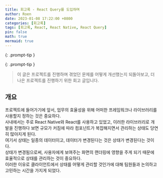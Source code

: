 ```yaml
---
title: 회고록 - React Query를 도입하며
author: Roen
date: 2023-01-08 17:22:00 +0800
categories: [회고록]
tags: [회고록, React, React Native, React Query]
pin: false
math: true
mermaid: true
---
```


{: .prompt-tip }

{: .prompt-tip }

> 이 글은 프로젝트를 진행하며 겪었던 문제를 어떻게 개선했는지 되돌아보고, 더 나은 프로젝트를 진행하기 위한 회고 글입니다.

## 개요

프로젝트에 들어가기에 앞서, 업무의 효율성을 위해 어떠한 프레임워크나 라이브러리를 사용할지 정하는 것은 중요하다.
<br/>사내에서는 주로 React Native와 React를 사용하고 있었고, 이러한 라이브러리로 개발을 진행하다 보면 규모가 커짐에 따라 컴포넌트가 복잡해지면서 관리하는 상태도 당연히 많아지게 된다.
<br/> 여기서 상태는 일종의 데이터이고, 데이터가 변경된다는 것은 상태가 변경된다는 것이다.
<br/>상태가 변경됨으로써, 사용자에게 보여주는 화면의 랜더링에 영향을 주게 되기 때문에 효율적으로 상태를 관리하는 것이 중요하다.
<br/>이러한 이유로 클라이언트에서 상태를 어떻게 관리할 것인가에 대해 팀원들과 논의하고 고민하는 시간을 가지게 되었다.

